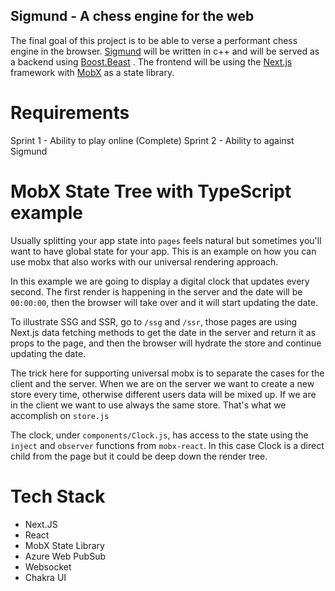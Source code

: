 ## Sigmund - A chess engine for the web
The final goal of this project is to be able to verse a performant chess engine in the browser. [Sigmund](https://github.com/marcusoyang/sigmund) will be written in c++ and will be served as a backend using [Boost.Beast](https://github.com/boostorg/beast) . The frontend will be using the [Next.js](https://nextjs.org/) framework with [MobX](https://mobx.js.org/) as a state library.

# Requirements
Sprint 1 - Ability to play online (Complete)
Sprint 2 - Ability to against Sigmund


# MobX State Tree with TypeScript example

Usually splitting your app state into `pages` feels natural but sometimes you'll want to have global state for your app. This is an example on how you can use mobx that also works with our universal rendering approach.

In this example we are going to display a digital clock that updates every second. The first render is happening in the server and the date will be `00:00:00`, then the browser will take over and it will start updating the date.

To illustrate SSG and SSR, go to `/ssg` and `/ssr`, those pages are using Next.js data fetching methods to get the date in the server and return it as props to the page, and then the browser will hydrate the store and continue updating the date.

The trick here for supporting universal mobx is to separate the cases for the client and the server. When we are on the server we want to create a new store every time, otherwise different users data will be mixed up. If we are in the client we want to use always the same store. That's what we accomplish on `store.js`

The clock, under `components/Clock.js`, has access to the state using the `inject` and `observer` functions from `mobx-react`. In this case Clock is a direct child from the page but it could be deep down the render tree.

# Tech Stack
- Next.JS
- React
- MobX State Library
- Azure Web PubSub
- Websocket
- Chakra UI
